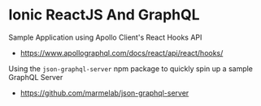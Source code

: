 # Ionic ReactJS And GraphQL

Sample Application using Apollo Client's React Hooks API
- https://www.apollographql.com/docs/react/api/react/hooks/

Using the `json-graphql-server` npm package to quickly spin up a sample GraphQL Server
- https://github.com/marmelab/json-graphql-server
